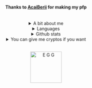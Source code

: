 <div align="center">
  <h4>Thanks to <a href="https://github.com/AcaiBerii">AcaiBerii</a> for making my pfp</h4>
  <br>
  
  <details>
    <summary>A bit about me</summary>
    <h4>
      like cats<br>
      I use she/her pronouns<br>
      I code in mainly in C and C++ and a bit of Python</h4>
  </details>
  
  <details>
    <summary>Languages</summary>
    <h4>
      learning: Java<br>
      learned: C, C++, Python
    </h4>
  </details>
  
  <details>
    <summary>Github stats</summary>
    <img src="https://komarev.com/ghpvc/?username=Unknown-User2&color=brightgreen&style=flat-square"> <br>
    <img src="https://github-readme-stats.vercel.app/api?username=unknown-user2&show_icons=true&theme=cobalt">
    <img src="https://github-readme-stats.vercel.app/api/top-langs/?username=unknown-user2&layout=compact&theme=cobalt">
  </details>
  
  <details>
  <summary>You can give me cryptos if you want</summary>
  <h4>
    Bitcoin: 38SeVTtBdnpbUoDLs7eCU2aUghJsbHWMfJ <br>
    Lightcoin: MKqNc88dsMXhJnruBy4znsPy8Agj38ihYn <br>
    USD Coin: 0x4D39Fb5BD7711643227dde8fD9112fDfaa8df6F7 <br>
    Ethereum: 0x7F0c4D9C6E9AC82296D7dFC1e3e6cD00AF07487e <br>
    Bitcoin Cash: qr3l0e7t5j4sqef6aq3a6the8fft6pvrtscdshkkvr <br>
    Stellar Lumens address: GDQP2KPQGKIHYJGXNUIYOMHARUARCA7DJT5FO2FFOOKY3B2WSQHG4W37 <br>
    Stellar Lumens memo: 2443846943
  </h4>
  </details>
  <br>
  
  <a href="https://github.com/EggOrg"><img alt="E G G" width="100" hight="100" src="https://avatars.githubusercontent.com/u/81579876?s=200&v=4"></a>
</div>
